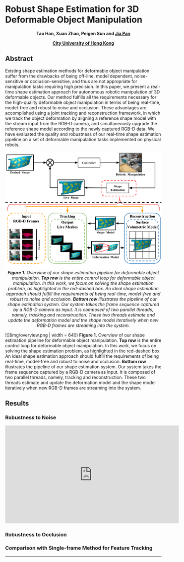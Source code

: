 Robust Shape Estimation for 3D Deformable Object Manipulation
======

<p align="center">
    <b>Tao Han, Xuan Zhao, Peigen Sun and <a href="https://sites.google.com/site/panjia/">Jia Pan</a></b>
</p>
<p align="center">
    <b><a href="https://www.cityu.edu.hk/">City University of Hong Kong</a></b>
</p>

## Abstract
Existing shape estimation methods for deformable object manipulation suffer from the drawbacks of being off-line, model dependent, noise-sensitive or occlusion-sensitive, and thus are not appropriate for manipulation tasks requiring high precision. In this paper, we present a real-time shape estimation approach for autonomous robotic manipulation of 3D deformable objects. Our method fulfills all the requirements necessary for the high-quality deformable object manipulation in terms of being real-time, model-free and robust to noise and occlusion. These advantages are accomplished using a joint tracking and reconstruction framework, in which we track the object deformation by aligning a reference shape model with the stream input from the RGB-D camera, and simultaneously upgrade the reference shape model according to the newly captured RGB-D data. We have evaluated the quality and robustness of our real-time shape estimation pipeline on a set of deformable manipulation tasks implemented on physical robots.

<p align="center">
    <img src="img/overview.png" width="640" />
    <em><b>Figure 1.</b> Overview of our shape estimation pipeline for deformable object manipulation. <b>Top row</b> is the entire control loop for deformable object manipulation. In this work, we focus on solving the shape estimation problem, as highlighted in the red-dashed box. An ideal shape estimation approach should fulfill the requirements of being real-time, model-free and robust to noise and occlusion. <b>Bottom row</b> illustrates the pipeline of our shape estimation system. Our system takes the frame sequence captured by a RGB-D camera as input. It is composed of two parallel threads, namely, tracking and reconstruction. These two threads estimate and update the deformation model and the shape model iteratively when new RGB-D frames are streaming into the system.</em>
</p>


![](img/overview.png | width = 640)
**Figure 1.** Overview of our shape estimation pipeline for deformable object manipulation. **Top row** is the entire control loop for deformable object manipulation. In this work, we focus on solving the shape estimation problem, as highlighted in the red-dashed box. An ideal shape estimation approach should fulfill the requirements of being real-time, model-free and robust to noise and occlusion. **Bottom row** illustrates the pipeline of our shape estimation system. Our system takes the frame sequence captured by a RGB-D camera as input. It is composed of two parallel threads, namely, tracking and reconstruction. These two threads estimate and update the deformation model and the shape model iteratively when new RGB-D frames are streaming into the system.

## Results

### Robustness to Noise
<iframe width="560" height="315" src="https://www.youtube.com/embed/IIMSPutWoto" frameborder="0" allow="autoplay; encrypted-media" allowfullscreen></iframe>

### Robustness to Occlusion

### Comparison with Single-frame Method for Feature Tracking

------

